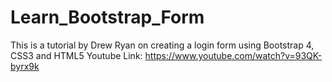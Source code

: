 # Learn_Bootstrap_Form
This is a tutorial by Drew Ryan on creating a login form using Bootstrap 4, CSS3 and HTML5
Youtube Link: https://www.youtube.com/watch?v=93QK-byrx9k